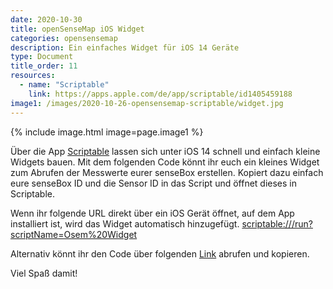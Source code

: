 ```yaml
---
date: 2020-10-30
title: openSenseMap iOS Widget 
categories: opensensemap
description: Ein einfaches Widget für iOS 14 Geräte
type: Document
title_order: 11
resources:
  - name: "Scriptable"
    link: https://apps.apple.com/de/app/scriptable/id1405459188
image1: /images/2020-10-26-opensensemap-scriptable/widget.jpg
---
```


{% include image.html image=page.image1 %}

Über die App [Scriptable](https://apps.apple.com/de/app/scriptable/id1405459188) lassen sich unter iOS 14 schnell und einfach kleine Widgets bauen. Mit dem folgenden Code könnt ihr euch ein kleines Widget zum Abrufen der Messwerte eurer senseBox erstellen. Kopiert dazu einfach eure senseBox ID und die Sensor ID in das Script und öffnet dieses in Scriptable.

Wenn ihr folgende URL direkt über ein iOS Gerät öffnet, auf dem App installiert ist, wird das Widget automatisch hinzugefügt.
[scriptable:///run?scriptName=Osem%20Widget](scriptable:///run?scriptName=Osem%20Widget)

Alternativ könnt ihr den Code über folgenden [Link](https://gist.github.com/mariopesch/61fc8167b84776225ce4d7c7738bba9b) abrufen und kopieren. 

Viel Spaß damit!
